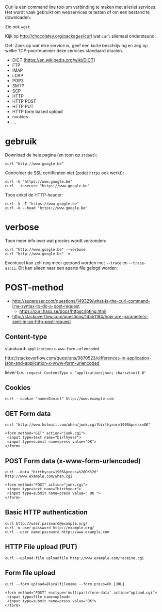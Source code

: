 Curl is een command line tool om verbinding te maken met allerlei services. 
Het wordt vaak gebruikt om webservices te testen of om een bestand te downloaden. 

Zie ook `wget`.

Kijk op <http://chocolatey.org/packages/curl> wat `curl` allemaal ondersteund.

Oef: Zoek op wat elke service is, geef een korte beschrijving en 
zeg op welke TCP-poortnummer deze services standaard draaien.

- DICT (<https://en.wikipedia.org/wiki/DICT>)
- FTP
- IMAP
- LDAP
- POP3
- SMTP
- SCP
- HTTP
- HTTP POST
- HTTP PUT
- HTTP form based upload
- cookies
- ...

# gebruik

Download de hele pagina (en toon op `stdout`):

	curl "http://www.google.be"

Controleer de SSL certificaten niet (zodat `https` ook werkt):

	curl -k "https://www.google.be"
	curl --insecure "https://www.google.be"

Toon enkel de HTTP-header:

	curl -k -I "https://www.google.be"
	curl -k --head "https://www.google.be"


# verbose

Toon meer info over wat precies wordt verzonden:

	curl "http://www.google.be" --verbose
	curl "http://www.google.be" -v

Eventueel kan zelf nog meer getoond worden met `--trace` en `--trace-ascii`.
Dit kan alleen naar een aparte file gelogd worden.


# POST-method



- http://superuser.com/questions/149329/what-is-the-curl-command-line-syntax-to-do-a-post-request
  - https://curl.haxx.se/docs/httpscripting.html
- http://stackoverflow.com/questions/14551194/how-are-parameters-sent-in-an-http-post-request

## Content-type

standaard: `application/x-www-form-urlencoded`

http://stackoverflow.com/questions/9870523/differences-in-application-json-and-application-x-www-form-urlencoded

liever b.v.: `request.ContentType = "application/json; charset=utf-8"`

## Cookies

```
curl --cookie "name=Daniel" http://www.example.com
```

## GET Form data

```
curl "http://www.hotmail.com/when/junk.cgi?birthyear=1905&press=OK"
```

```
<form method="GET" action="junk.cgi">
 <input type=text name="birthyear">
 <input type=submit name=press value="OK">
</form>
```

## POST Form data (x-www-form-urlencoded)

```
curl --data "birthyear=1905&press=%20OK%20"  http://www.example.com/when.cgi
```

```
<form method="POST" action="junk.cgi">
 <input type=text name="birthyear">
 <input type=submit name=press value=" OK ">
</form>
```

## Basic HTTP authentication

```
curl http://user:password@example.org/
curl -u user:password http://example.org/
curl --user name:password http://www.example.com
```

## HTTP File upload (PUT)

```
curl --upload-file uploadfile http://www.example.com/receive.cgi
```

## Form file upload

```
curl --form upload=@localfilename --form press=OK [URL]
```

```
<form method="POST" enctype='multipart/form-data' action="upload.cgi">
 <input type=file name=upload>
 <input type=submit name=press value="OK">
</form>
```
